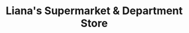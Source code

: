 ---
title: "Liana's Supermarket & Department Store"
url: /san-pablo/lianas-supermarket-und-department-store/
shop: Supermarkt
---